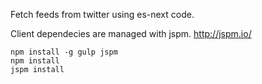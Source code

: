 Fetch feeds from twitter using es-next code.

Client dependecies are managed with jspm. http://jspm.io/

```
npm install -g gulp jspm
npm install
jspm install

```
